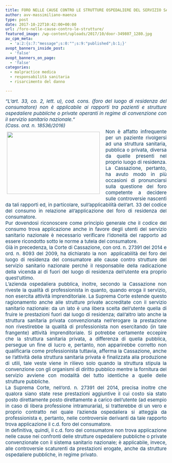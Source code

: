```yaml
---
title: FORO NELLE CAUSE CONTRO LE STRUTTURE OSPEDALIERE DEL SERVIZIO SANITARIO NAZIONALE
author: avv-massimiliano-maenza
type: post
date: 2017-10-22T10:42:00+00:00
url: /foro-nelle-cause-contro-le-strutture/
featured_image: /wp-content/uploads/2017/10/door-349807_1280.jpg
av_cpm_meta:
  - 'a:2:{s:7:"message";s:0:"";s:9:"published";b:1;}'
avopt_banners_inside_post:
  - 'false'
avopt_banners_on_page:
  - 'false'
categories:
  - malpractice medica
  - responsabilità sanitaria
  - risarcimento del danno

---
```

<div class="font_8" style="background-image: initial; background-position: 0px 0px; border: 0px; color: #0c3c60; , serif;font-size: 15px; line-height: normal; padding: 0px; text-align: justify; vertical-align: baseline;">
  <span style="background-image: initial; background-position: 0px 0px; border: 0px; font-style: italic; margin: 0px; padding: 0px; vertical-align: baseline;">&#8220;L&#8217;art. 33, co. 2, lett. u), cod. cons. (foro del luogo di residenza del consumatore) non è applicabile ai rapporti tra pazienti e strutture ospedaliere pubbliche&nbsp;o private operanti in regime di convenzione con il servizio sanitario nazionale.&#8221;</span>
</div>

<div class="font_8" style="background-image: initial; background-position: 0px 0px; border: 0px; color: #0c3c60; , serif;font-size: 15px; line-height: normal; padding: 0px; text-align: justify; vertical-align: baseline;">
  <span style="background-image: initial; background-position: 0px 0px; border: 0px; font-style: italic; margin: 0px; padding: 0px; vertical-align: baseline;">(Cass. ord. n. 18536/2016)</span>
</div>

<div class="font_8" style="background-image: initial; background-position: 0px 0px; border: 0px; color: #0c3c60; , serif;font-size: 15px; line-height: normal; padding: 0px; text-align: justify; vertical-align: baseline;">
</div>

<div id="innercomp_c3b62fg5" class="s_heNoSkinPhoto" style="background-image: initial; background-position: 0px 0px; border: 0px; float: left; font-family: Arial, Helvetica, sans-serif; font-size: 10px; height: 194px; margin: 10px 18px 10px 5px; padding: 0px; vertical-align: baseline; width: 290px;" title="" data-content-padding-horizontal="0" data-content-padding-vertical="0" data-exact-height="193.20000000000002">
  <div id="innercomp_c3b62fg5link" class="s_heNoSkinPhotolink" style="background-image: initial; background-position: 0px 0px; border: 0px; height: 194px; margin: 0px; overflow: hidden; padding: 0px; vertical-align: baseline; width: 290px;">
    <div id="innercomp_c3b62fg5img" class="s_heNoSkinPhotoimg" style="background-image: initial; background-position: 0px 0px; border: 0px; height: 194px; margin: 0px; overflow: hidden; padding: 0px; vertical-align: baseline; width: 290px;" data-style="">
      <img id="innercomp_c3b62fg5imgimage" style="background-image: initial; background-position: 0px 0px; border: 0px; height: 194px; margin: 0px; padding: 0px; vertical-align: baseline; width: 290px;" src="https://static.wixstatic.com/media/b2d28adfe615489ead001edccd3ae396.jpg/v1/fill/w_290,h_193,al_c,q_80,usm_0.66_1.00_0.01/b2d28adfe615489ead001edccd3ae396.webp" alt="" data-type="image" />
    </div>
  </div>
</div>

<div class="font_8" style="background-image: initial; background-position: 0px 0px; border: 0px; color: #0c3c60; , serif;font-size: 15px; line-height: normal; padding: 0px; text-align: justify; vertical-align: baseline;">
  Non è affatto infrequente per un paziente rivolgersi ad una struttura sanitaria, pubblica o privata, diversa da quelle presenti nel proprio luogo di residenza. La Cassazione, pertanto, ha avuto modo in più occasioni di pronunciarsi sulla questione del foro competente a decidere sulle controversie nascenti da tali rapporti ed, in particolare, sull&#8217;applicabilità dell&#8217;art. 33 del codice del consumo in relazione all&#8217;applicazione del foro di residenza del consumatore.
</div>

<div class="font_8" style="background-image: initial; background-position: 0px 0px; border: 0px; color: #0c3c60; , serif;font-size: 15px; line-height: normal; padding: 0px; text-align: justify; vertical-align: baseline;">
  Pur dovendosi riconoscere come principio generale che il codice del consumo trova applicazione anche in favore degli utenti del servizio sanitario nazionale è necessario verificare l&#8217;idoneità del rapporto ad essere ricondotto sotto le norme a tutela del consumatore.
</div>

<div class="font_8" style="background-image: initial; background-position: 0px 0px; border: 0px; color: #0c3c60; , serif;font-size: 15px; line-height: normal; padding: 0px; text-align: justify; vertical-align: baseline;">
  Già in precedenza, la Corte di Cassazione, con ord. n. 27391 del 2014 e ord. n. 8093 del 2009, ha dichiarato la non &nbsp;applicabilità del foro del luogo di residenza del consumatore alle cause contro strutture del servizio sanitario nazionale perché il responsabile della radicazione della vicenda al di fuori del luogo di residenza dell&#8217;utente era proprio quest&#8217;ultimo.
</div>

<div class="font_8" style="background-image: initial; background-position: 0px 0px; border: 0px; color: #0c3c60; , serif;font-size: 15px; line-height: normal; padding: 0px; text-align: justify; vertical-align: baseline;">
  L&#8217;azienda ospedaliera pubblica, inoltre, secondo la Cassazione non riveste la qualità di professionista in quanto, quando eroga il servizio, non esercita attività imprenditoriale. La Suprema Corte estende questo ragionamento anche alle strutture private accreditate con il servizio sanitario nazionale: da un lato è una libera scelta dell&#8217;utente quella di fruire le prestazioni fuori dal luogo di residenza; dall&#8217;altro lato anche la struttura sanitaria privata convenzionata nell&#8217;erogare la prestazione non rivestirebbe la qualità di professionista non esercitando (in tale frangente) attività imprenditoriale. Si potrebbe certamente eccepire che la struttura sanitaria privata, a differenza di quella pubblica, persegue un fine di lucro e, pertanto, non apparirebbe corretto non qualificarla come professionista tuttavia, afferma la Cassazione, anche se l&#8217;attività della struttura sanitaria privata è finalizzata alla produzione di utili, tale veste viene in rilievo solo quando la struttura stipula la convenzione con gli organismi di diritto pubblico mentre la fornitura del servizio avviene con modalità del tutto identiche a quelle delle strutture pubbliche.
</div>

<div class="font_8" style="background-image: initial; background-position: 0px 0px; border: 0px; color: #0c3c60; , serif;font-size: 15px; line-height: normal; padding: 0px; text-align: justify; vertical-align: baseline;">
  La Suprema Corte, nell&#8217;ord. n. 27391 del 2014, precisa inoltre che qualora siano state rese prestazioni aggiuntive il cui costo sia stato posto direttamente posto direttamente a carico dell&#8217;utente (ad esempio in caso di libera professione intramuraria), si tratterebbe di un vero e proprio contratto nel quale l&#8217;azienda ospedaliera si atteggia da professionista e, pertanto, nelle controversie derivanti da tale rapporto trova applicazione il c.d. foro del consumatore.
</div>

<div class="font_8" style="background-image: initial; background-position: 0px 0px; border: 0px; color: #0c3c60; , serif;font-size: 15px; line-height: normal; padding: 0px; text-align: justify; vertical-align: baseline;">
  In definitiva, quindi, il c.d. foro del consumatore non trova applicazione nelle cause nei confronti delle strutture ospedaliere pubbliche o private convenzionate con il sistema sanitario nazionale; è applicabile, invece, alle controversie scaturenti da prestazioni erogate, anche da strutture ospedaliere pubbliche, in regime privato.
</div>